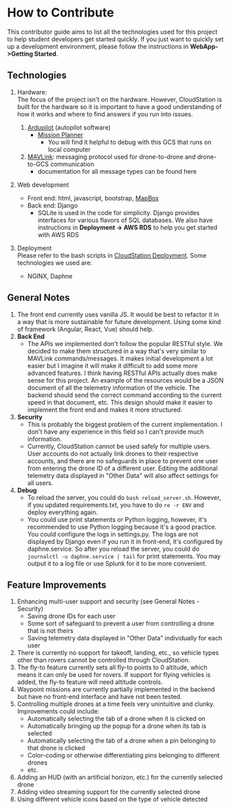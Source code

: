 # How to Contribute
This contributor guide aims to list all the technologies used for this project to help student developers get started quickly. If 
you just want to quickly set up a development environment, please follow the instructions in **WebApp->Getting Started**.  

## Technologies
1. Hardware:    
    The focus of the project isn't on the hardware. However, CloudStation is built for the hardware so it is important to have a good understanding of how it works and where to find answers if you run into issues.  

    1. [Ardupilot](https://ardupilot.org/ardupilot/) (autopilot software) 
        * [Mission Planner](https://ardupilot.org/planner/index.html)
            * You will find it helpful to debug with this GCS that runs on local computer
    2. [MAVLink](https://mavlink.io/en/): messaging protocol used for drone-to-drone and drone-to-GCS communication
        * documentation for all message types can be found here 

2. Web development
    * Front end: html, javascript, bootstrap, [MapBox](https://www.mapbox.com/)
    * Back end: Django
        * SQLite is used in the code for simplicity. Django provides interfaces for various flavors of SQL databases. We also have instructions in **Deployment -> AWS RDS** to help you get started with AWS RDS
3. Deployment  
    Please refer to the bash scripts in [CloudStation Deployment](https://github.com/CloudStationTeam/cloud_station_deployment). Some technologies we used are:
    * NGINX, Daphne

## General Notes
1. The front end currently uses vanilla JS. It would be best to refactor it in a way that is more sustainable for future development. Using some kind of framework (Angular, React, Vue) should help.
2. **Back End**
    * The APIs we implemented don't follow the popular RESTful style. We decided to make them structured in a way that's very similar to MAVLink commands/messages. It makes initial development a lot easier but I imagine it will make it difficult to add some more advanced features. I think having RESTful APIs actually does make sense for this project. An example of the resources would be a JSON document of all the telemetry information of the vehicle. The backend should send the correct command according to the current speed in that document, etc. This design should make it easier to implement the front end and makes it more structured.
3. **Security**
    * This is probably the biggest problem of the current implementation. I don't have any experience in this field so I can't provide much information.
    * Currently, CloudStation cannot be used safely for multiple users. User accounts do not actually link drones to their respective accounts, and there are no safeguards in place to prevent one user from entering the drone ID of a different user. Editing the additional telemetry data displayed in "Other Data" will also affect settings for all users.
4. **Debug**
    * To reload the server, you could do `bash reload_server.sh`. However, if you updated requirements.txt, you have to do `re -r ENV` and deploy everything again.
    * You could use print statements or Python logging, however, it's recommended to use Python logging because it's a good practice. You could configure the logs in settings.py. The logs are not displayed by Django even if you run it in front-end, it's configured by daphne.service. So after you reload the server, you could do `journalctl -u daphne.service | tail` for print statements. You may output it to a log file or use Splunk for it to be more convenient.
    
## Feature Improvements
1. Enhancing multi-user support and security (see General Notes - Security)
    * Saving drone IDs for each user
    * Some sort of safeguard to prevent a user from controlling a drone that is not theirs
    * Saving telemetry data displayed in "Other Data" individually for each user
2. There is currently no support for takeoff, landing, etc., so vehicle types other than rovers cannot be controlled through CloudStation.
3. The fly-to feature currently sets all fly-to points to 0 altitude, which means it can only be used for rovers. If support for flying vehicles is added, the fly-to feature will need altitude controls.
4. Waypoint missions are currently partially implemented in the backend but have no front-end interface and have not been tested.
5. Controlling multiple drones at a time feels very unintuitive and clunky. Improvements could include:
    * Automatically selecting the tab of a drone when it is clicked on
    * Automatically bringing up the popup for a drone when its tab is selected
    * Automatically selecting the tab of a drone when a pin belonging to that drone is clicked
    * Color-coding or otherwise differentiating pins belonging to different drones
    * etc.
6. Adding an HUD (with an artificial horizon, etc.) for the currently selected drone
7. Adding video streaming support for the currently selected drone
8. Using different vehicle icons based on the type of vehicle detected
